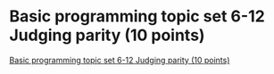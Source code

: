 # Basic programming topic set 6-12 Judging parity (10 points)
[Basic programming topic set 6-12 Judging parity (10 points)](https://aiwithcloud.com/2022/09/19/basic_programming_topic_set_6_12_judging_parity_10_points/)